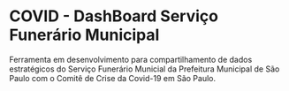 # COVID - DashBoard Serviço Funerário Municipal

Ferramenta em desenvolvimento para compartilhamento de dados estratégicos do Serviço Funerário Municial da Prefeitura Municipal de São Paulo com o Comitê de Crise da Covid-19 em São Paulo.
